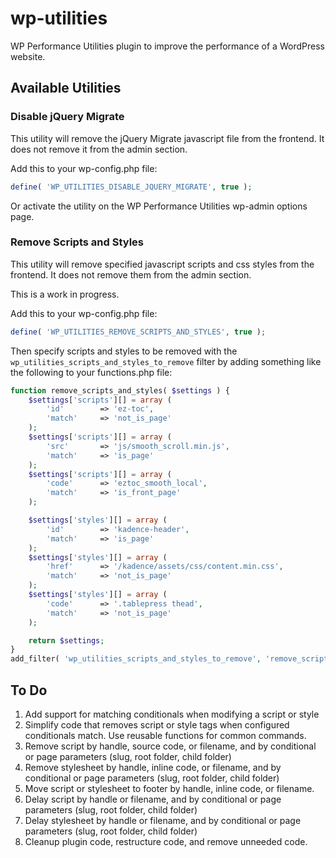 # wp-utilities
WP Performance Utilities plugin to improve the performance of a WordPress website.

## Available Utilities

### Disable jQuery Migrate
This utility will remove the jQuery Migrate javascript file from the frontend. It does not remove it from the admin section.  

Add this to your wp-config.php file:
```php
define( 'WP_UTILITIES_DISABLE_JQUERY_MIGRATE', true );
```

Or activate the utility on the WP Performance Utilities wp-admin options page.

### Remove Scripts and Styles
This utility will remove specified javascript scripts and css styles from the frontend. It does not remove them from the admin section.  

This is a work in progress.

Add this to your wp-config.php file:  
```php
define( 'WP_UTILITIES_REMOVE_SCRIPTS_AND_STYLES', true );
```

Then specify scripts and styles to be removed with the `wp_utilities_scripts_and_styles_to_remove` filter by adding something like the following to your functions.php file:  
```php
function remove_scripts_and_styles( $settings ) {
    $settings['scripts'][] = array ( 
        'id'        => 'ez-toc',
        'match'     => 'not_is_page'
    );
    $settings['scripts'][] = array ( 
        'src'       => 'js/smooth_scroll.min.js',
        'match'     => 'is_page'
    );
    $settings['scripts'][] = array ( 
        'code'      => 'eztoc_smooth_local',
        'match'     => 'is_front_page'
    );

    $settings['styles'][] = array ( 
        'id'        => 'kadence-header',
        'match'     => 'is_page'
    );
    $settings['styles'][] = array ( 
        'href'      => '/kadence/assets/css/content.min.css',
        'match'     => 'not_is_page'
    );
    $settings['styles'][] = array ( 
        'code'      => '.tablepress thead',
        'match'     => 'not_is_page'
    );

    return $settings;
}
add_filter( 'wp_utilities_scripts_and_styles_to_remove', 'remove_scripts_and_styles', 10, 1 );
```

## To Do
1. Add support for matching conditionals when modifying a script or style
2. Simplify code that removes script or style tags when configured conditionals match. Use reusable functions for common commands.
3. Remove script by handle, source code, or filename, and by conditional or page parameters (slug, root folder, child folder)
4. Remove stylesheet by handle, inline code, or filename, and by conditional or page parameters (slug, root folder, child folder)
5. Move script or stylesheet to footer by handle, inline code, or filename.
6. Delay script by handle or filename, and by conditional or page parameters (slug, root folder, child folder)
7. Delay stylesheet by handle or filename, and by conditional or page parameters (slug, root folder, child folder)
8. Cleanup plugin code, restructure code, and remove unneeded code.